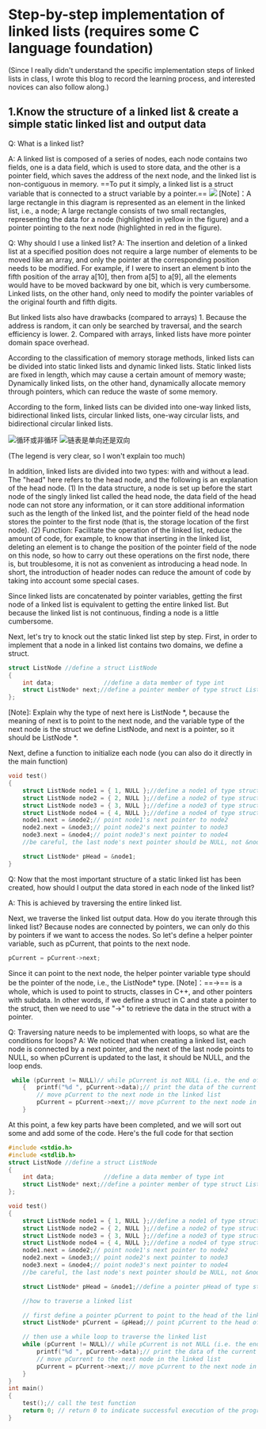 # Step-by-step implementation of linked lists (requires some C language foundation)

(Since I really didn't understand the specific implementation steps of linked lists in class, I wrote this blog to record the learning process, and interested novices can also follow along.)

## 1.Know the structure of a linked list & create a simple static linked list and output data

Q: What is a linked list?

A: A linked list is composed of a series of nodes, each node contains two fields, one is a data field, which is used to store data, and the other is a pointer field, which saves the address of the next node, and the linked list is non-contiguous in memory. ==To put it simply, a linked list is a struct variable that is connected to a struct variable by a pointer.== 
![](https://img2024.cnblogs.com/blog/3532859/202412/3532859-20241211110720859-918659546.png)
[Note]：A large rectangle in this diagram is represented as an element in the linked list, i.e., a node; A large rectangle consists of two small rectangles, representing the data for a node (highlighted in yellow in the figure) and a pointer pointing to the next node (highlighted in red in the figure).

Q: Why should I use a linked list?
A: The insertion and deletion of a linked list at a specified position does not require a large number of elements to be moved like an array, and only the pointer at the corresponding position needs to be modified. For example, if I were to insert an element b into the fifth position of the array a[10], then from a[5] to a[9], all the elements would have to be moved backward by one bit, which is very cumbersome. Linked lists, on the other hand, only need to modify the pointer variables of the original fourth and fifth digits.

But linked lists also have drawbacks (compared to arrays)
	1. Because the address is random, it can only be searched by traversal, and the search efficiency is lower.
	2. Compared with arrays, linked lists have more pointer domain space overhead.

According to the classification of memory storage methods, linked lists can be divided into static linked lists and dynamic linked lists. Static linked lists are fixed in length, which may cause a certain amount of memory waste; Dynamically linked lists, on the other hand, dynamically allocate memory through pointers, which can reduce the waste of some memory.

According to the form, linked lists can be divided into one-way linked lists, bidirectional linked lists, circular linked lists, one-way circular lists, and bidirectional circular linked lists.

![循环或非循环](https://github.com/user-attachments/assets/bdbc36e5-16db-4b7e-8a46-9a2b1c9ab5f1)
![链表是单向还是双向](https://github.com/user-attachments/assets/955b4b9f-1e65-4c89-926e-0d700fbbb1f5)


(The legend is very clear, so I won't explain too much)

In addition, linked lists are divided into two types: with and without a lead. The "head" here refers to the head node, and the following is an explanation of the head node.
(1) In the data structure, a node is set up before the start node of the singly linked list called the head node, the data field of the head node can not store any information, or it can store additional information such as the length of the linked list, and the pointer field of the head node stores the pointer to the first node (that is, the storage location of the first node).
(2) Function: Facilitate the operation of the linked list, reduce the amount of code, for example, to know that inserting in the linked list, deleting an element is to change the position of the pointer field of the node on this node, so how to carry out these operations on the first node, there is, but troublesome, it is not as convenient as introducing a head node. In short, the introduction of header nodes can reduce the amount of code by taking into account some special cases.

Since linked lists are concatenated by pointer variables, getting the first node of a linked list is equivalent to getting the entire linked list. But because the linked list is not continuous, finding a node is a little cumbersome.

Next, let's try to knock out the static linked list step by step. First, in order to implement that a node in a linked list contains two domains, we define a struct. 

```C
struct ListNode //define a struct ListNode
{
    int data;              //define a data member of type int
    struct ListNode* next;//define a pointer member of type struct ListNode*
};
```

[Note]: Explain why the type of next here is ListNode *, because the meaning of next is to point to the next node, and the variable type of the next node is the struct we define ListNode, and next is a pointer, so it should be ListNode *.

Next, define a function to initialize each node (you can also do it directly in the main function)

```C
void test()
{
    struct ListNode node1 = { 1, NULL };//define a node1 of type struct ListNode
    struct ListNode node2 = { 2, NULL };//define a node2 of type struct ListNode
    struct ListNode node3 = { 3, NULL };//define a node3 of type struct ListNode
    struct ListNode node4 = { 4, NULL };//define a node4 of type struct ListNode
    node1.next = &node2;// point node1's next pointer to node2
    node2.next = &node3;// point node2's next pointer to node3
    node3.next = &node4;// point node3's next pointer to node4
    //be careful, the last node's next pointer should be NULL, not &node1

    struct ListNode* pHead = &node1;
}
```

Q: Now that the most important structure of a static linked list has been created, how should I output the data stored in each node of the linked list?

A: This is achieved by traversing the entire linked list.

Next, we traverse the linked list output data. How do you iterate through this linked list? Because nodes are connected by pointers, we can only do this by pointers if we want to access the nodes.
So let's define a helper pointer variable, such as pCurrent, that points to the next node.

```C
pCurrent = pCurrent->next;
```

Since it can point to the next node, the helper pointer variable type should be the pointer of the node, i.e., the ListNode* type.
[Note]：==->== is a whole, which is used to point to structs, classes in C++, and other pointers with subdata. In other words, if we define a struct in C and state a pointer to the struct, then we need to use "->" to retrieve the data in the struct with a pointer.

Q: Traversing nature needs to be implemented with loops, so what are the conditions for loops?
A: We noticed that when creating a linked list, each node is connected by a next pointer, and the next of the last node points to NULL, so when pCurrent is updated to the last, it should be NULL, and the loop ends.

```C
 while (pCurrent != NULL)// while pCurrent is not NULL (i.e. the end of the linked list has not been reached)
    {   printf("%d ", pCurrent->data);// print the data of the current node
        // move pCurrent to the next node in the linked list
        pCurrent = pCurrent->next;// move pCurrent to the next node in the linked list
    }
```

At this point, a few key parts have been completed, and we will sort out some and add some of the code. Here's the full code for that section

```C
#include <stdio.h>
#include <stdlib.h>
struct ListNode //define a struct ListNode
{
    int data;              //define a data member of type int
    struct ListNode* next;//define a pointer member of type struct ListNode*
};

void test()
{
    struct ListNode node1 = { 1, NULL };//define a node1 of type struct ListNode
    struct ListNode node2 = { 2, NULL };//define a node2 of type struct ListNode
    struct ListNode node3 = { 3, NULL };//define a node3 of type struct ListNode
    struct ListNode node4 = { 4, NULL };//define a node4 of type struct ListNode
    node1.next = &node2;// point node1's next pointer to node2
    node2.next = &node3;// point node2's next pointer to node3
    node3.next = &node4;// point node3's next pointer to node4
    //be careful, the last node's next pointer should be NULL, not &node1

    struct ListNode* pHead = &node1;//define a pointer pHead of type struct ListNode* and point it to node1

    //how to traverse a linked list

    // first define a pointer pCurrent to point to the head of the linked list
    struct ListNode* pCurrent = &pHead;// point pCurrent to the head of the linked list

    // then use a while loop to traverse the linked list
    while (pCurrent != NULL)// while pCurrent is not NULL (i.e. the end of the linked list has not been reached)
        printf("%d ", pCurrent->data);// print the data of the current node
        // move pCurrent to the next node in the linked list
        pCurrent = pCurrent->next;// move pCurrent to the next node in the linked list
    }
}
int main()
{
    test();// call the test function
    return 0; // return 0 to indicate successful execution of the program
}
```


